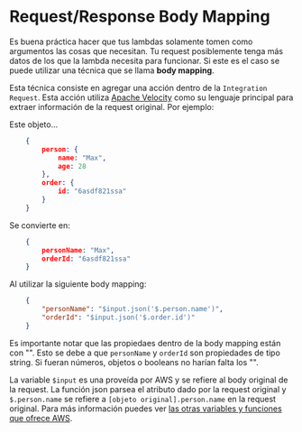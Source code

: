 # Request/Response Body Mapping
Es buena práctica hacer que tus lambdas solamente tomen como argumentos las cosas que necesitan. Tu request posiblemente tenga más datos de los que la lambda necesita para funcionar. Si este es el caso se puede utilizar una técnica que se llama **body mapping**.

Esta técnica consiste en agregar una acción dentro de la `Integration Request`. Esta acción utiliza [Apache Velocity](https://velocity.apache.org/) como su lenguaje principal para extraer información de la request original. Por ejemplo:

Este objeto...
```json
    {
        person: {
            name: "Max",
            age: 28
        },
        order: {
            id: "6asdf821ssa"
        }
    }
```

Se convierte en:
```json
    {
        personName: "Max",
        orderId: "6asdf821ssa"
    }
```

Al utilizar la siguiente body mapping:
```json
    {
        "personName": "$input.json('$.person.name')",
        "orderId": "$input.json('$.order.id')"
    }
```

Es importante notar que las propiedaes dentro de la body mapping están con "". Esto se debe a que `personName` y `orderId` son propiedades de tipo string. Si fueran números, objetos o booleans no harían falta los "".

La variable `$input` es una proveída por AWS y se refiere al body original de la request. La función json parsea el atributo dado por la request original y `$.person.name` se refiere a `[objeto original].person.name` en la request original. Para más información puedes ver [las otras variables y funciones que ofrece AWS](https://docs.aws.amazon.com/apigateway/latest/developerguide/api-gateway-mapping-template-reference.html#input-variable-reference).

